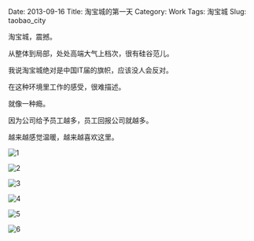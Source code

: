Date: 2013-09-16
Title: 淘宝城的第一天 
Category: Work
Tags: 淘宝城
Slug: taobao_city

淘宝城，震撼。

从整体到局部，处处高端大气上档次，很有硅谷范儿。

我说淘宝城绝对是中国IT届的旗帜，应该没人会反对。

在这种环境里工作的感受，很难描述。

就像一种瘾。

因为公司给予员工越多，员工回报公司就越多。

越来越感觉温暖，越来越喜欢这里。

![1](https://lh5.googleusercontent.com/vBF-iWApPvDU7FMEr-eKzZHE8pnOfaNskczdPzYtxic=w640-h426-no)

![2](https://lh3.googleusercontent.com/DxvTtYr0EjXcbcX8GA_NLTDsZESVM3D5bpXDUbeETgo=w640-h426-no)

![3](https://lh3.googleusercontent.com/6xPghXTVGqNFv16_4eJeLrWMZOcXA78zofDrsU13cL0=w640-h426-no)

![4](https://lh6.googleusercontent.com/X6zTSznhSc1AxheSV4irdTouF136S8hzcwkC1f09PfA=w640-h426-no)

![5](https://lh5.googleusercontent.com/-c15ivY4h-jk/Ujcv1XCHdGI/AAAAAAAAAPU/Oo7BmwvMOdI/w640-h426-no/nEO_IMG_4%25E5%258F%25B7%25E6%25A5%25BC++%25E8%25BF%2591.jpg)

![6](https://lh4.googleusercontent.com/-9t3GDAPdWGc/UjctHufr7XI/AAAAAAAAAOw/KcONF5Z8Idw/w568-h612-no/nEO_IMG_%25E6%25B0%25B4%25E5%25A1%2598.jpg)
